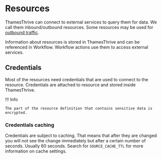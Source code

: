 # Resources

ThamesThrive can connect to external services to query them for data. We call them inbound/outbound resources. 
Some resources may be used for [outbound traffic](../traffic/outbound).

Information about resources is stored in ThamesThrive and can be referenced in Workflow. Workflow actions use them to
access external services.

## Credentials

Most of the resources need credentials that are used to connect to the resource. Credentials are attached to resource
and stored inside ThamesThrive.

!!! Info

    The part of the resource definition that contains sensitive data is encrypted. 

### Credentials caching

Credentials are subject to caching. That means that after they are changed you will not see the change immediately but
after a certain number of seconds. Usually 60 seconds. Search for `SOURCE_CACHE_TTL` for more information on cache settings.
